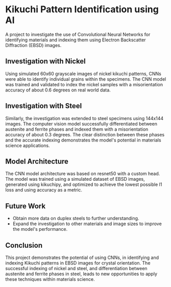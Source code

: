 # Kikuchi Pattern Identification using AI

A project to investigate the use of Convolutional Neural Networks for identifying materials and indexing them using Electron Backscatter Diffraction (EBSD) images.

## Investigation with Nickel

Using simulated 60x60 grayscale images of nickel kikuchi patterns, CNNs were able to identify individual grains within the specimens. The CNN model was trained and validated to index the nickel samples with a misorientation accuracy of about 0.6 degrees on real world data.

## Investigation with Steel

Similarly, the investigation was extended to steel specimens using 144x144 images. The computer vision model successfully differentiated between austenite and ferrite phases and indexed them with a misorientation accuracy of about 0.3 degrees. The clear distinction between these phases and the accurate indexing demonstrates the model's potential in materials science applications.

## Model Architecture

The CNN model architecture was based on resnet50 with a custom head. The model was trained using a simulated dataset of EBSD images, generated using kikuchipy, and optimized to achieve the lowest possible l1 loss and using accuracy as a metric.

## Future Work

- Obtain more data on duplex steels to further understanding.
- Expand the investigation to other materials and image sizes to improve the model's performance.

## Conclusion

This project demonstrates the potential of using CNNs, in identifying and indexing Kikuchi patterns in EBSD images for crystal orientation. The successful indexing of nickel and steel, and differentiation between austenite and ferrite phases in steel, leads to new opportunities to apply these techniques within materials science.
